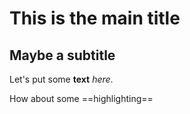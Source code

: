 # This is the main title

## Maybe a subtitle

Let's put some **text** *here*.

How about some ==highlighting==


